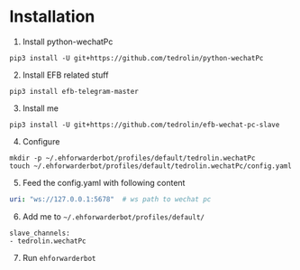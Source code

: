 # Installation
1. Install python-wechatPc
```
pip3 install -U git+https://github.com/tedrolin/python-wechatPc
```

2. Install EFB related stuff
```commandline
pip3 install efb-telegram-master
```

3. Install me
```
pip3 install -U git+https://github.com/tedrolin/efb-wechat-pc-slave
```

4. Configure
```
mkdir -p ~/.ehforwarderbot/profiles/default/tedrolin.wechatPc
touch ~/.ehforwarderbot/profiles/default/tedrolin.wechatPc/config.yaml
```

5. Feed the config.yaml with following content
```yaml
uri: "ws://127.0.0.1:5678"  # ws path to wechat pc 
```

6. Add me to `~/.ehforwarderbot/profiles/default/`
```
slave_channels:
- tedrolin.wechatPc
```

7. Run `ehforwarderbot`
